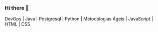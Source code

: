 ### Hi there 👋

DevOps | Java | Postgresql | Python | Metodologias Ágeis | JavaScript | HTML | CSS

<!--
**MarinadeCamposPilatti/MarinadeCamposPilatti** is a ✨ _special_ ✨ repository because its `README.md` (this file) appears on your GitHub profile.

Here are some ideas to get you started:


